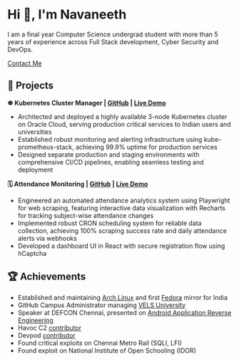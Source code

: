 # Hi 👋, I'm Navaneeth

I am a final year Computer Science undergrad student with more than 5 years of experience across Full Stack development, Cyber Security and DevOps.

[Contact Me](https://rizexor.com/contact)

## 🔨 Projects

**☸️ Kubernetes Cluster Manager | [GitHub](https://github.com/navaneeth-dev/public-gitops) | [Live Demo](https://prod.rizexor.com)**

- Architected and deployed a highly available 3-node Kubernetes cluster on Oracle Cloud, serving production critical services to Indian users and universities
- Established robust monitoring and alerting infrastructure using kube-prometheus-stack, achieving 99.9% uptime for production services
- Designed separate production and staging environments with comprehensive CI/CD pipelines, enabling seamless testing and deployment

**🗓️ Attendance Monitoring | [GitHub](https://github.com/onlyvels/attendance-monitoring) | [Live Demo](https://attend.prod.rizexor.com)**

- Engineered an automated attendance analytics system using Playwright for web scraping, featuring interactive data visualization with Recharts for tracking subject-wise attendance changes
- Implemented robust CRON scheduling system for reliable data collection, achieving 100% scraping success rate and daily attendance alerts via webhooks
- Developed a dashboard UI in React with secure registration flow using hCaptcha

## 🏆 Achievements

- Established and maintaining [Arch Linux](https://archlinux.org/mirrors/fossindia.ovh) and first [Fedora](https://mirror.fossindia.ovh/fedora/fullfilelist) mirror for India
- GitHub Campus Administrator managing [VELS University](https://github.com/onlyvels)	
- Speaker at DEFCON Chennai, presented on [Android Application Reverse Engineering](https://1drv.ms/p/c/8397a46755f031d2/EdIx8FVnpJcggIO_XQAAAAABxvzV6vRw82wsZpAuNAoexQ?e=JBU7VT)
- Havoc C2 [contributor](https://github.com/HavocFramework/Havoc/pull/491)
- Devpod [contributor](https://devpod.sh/docs/managing-providers/add-provider#community-providers)
- Found critical exploits on Chennai Metro Rail (SQLI, LFI) 
- Found exploit on National Institute of Open Schooling (IDOR)
